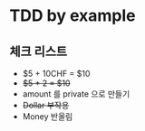 # TDD by example

## 체크 리스트
* $5 + 10CHF = $10
* ~~$5 * 2 = $10~~ 
* amount 를 private 으로 만들기
* ~~Dollar 부작용~~
* Money 반올림